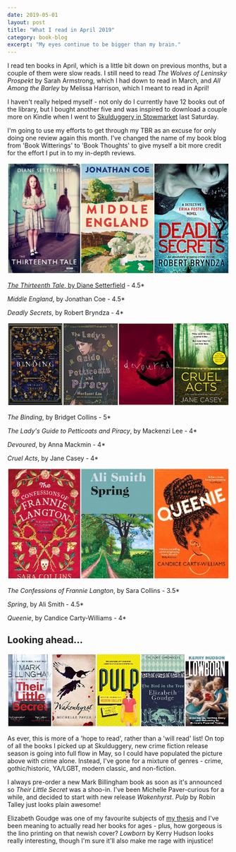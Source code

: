 ```yaml
---
date: 2019-05-01
layout: post
title: "What I read in April 2019"
category: book-blog
excerpt: "My eyes continue to be bigger than my brain."
---
```


I read ten books in April, which is a little bit down on previous months, but a couple of them were slow reads. I still need to read <cite>The Wolves of Leninsky Prospekt</cite> by Sarah Armstrong, which I had down to read in March, and <cite>All Among the Barley</cite> by Melissa Harrison, which I meant to read in April!

I haven't really helped myself - not only do I currently have 12 books out of the library, but I bought another five and was inspired to download a couple more on Kindle when I went to [Skulduggery in Stowmarket](https://www.suffolklibraries.co.uk/skulduggery/) last Saturday.

I'm going to use my efforts to get through my TBR as an excuse for only doing one review again this month. I've changed the name of my book blog from 'Book Witterings' to 'Book Thoughts' to give myself a bit more credit for the effort I put in to my in-depth reviews.

![The Thirteenth Tale, Middle England, Deadly Secrets](/images/april-collage-1.jpg)

[<cite>The Thirteenth Tale</cite>, by Diane Setterfield](/book-blog/2019/04/07/the-thirteenth-tale-by-diane-setterfield.html) - 4.5*

<cite>Middle England</cite>, by Jonathan Coe - 4.5*

<cite>Deadly Secrets</cite>, by Robert Bryndza - 4*

![The Binding, The Lady's Guide to Petticoats and Piracy, Devoured, Cruel Acts](/images/april-collage-2.jpg)

<cite>The Binding</cite>, by Bridget Collins - 5*

<cite>The Lady's Guide to Petticoats and Piracy</cite>, by Mackenzi Lee - 4*

<cite>Devoured</cite>, by Anna Mackmin - 4*

<cite>Cruel Acts</cite>, by Jane Casey - 4*

![The Confessions of Frannie Langton, Spring, Queenie](/images/april-collage-3.jpg)

<cite>The Confessions of Frannie Langton</cite>, by Sara Collins - 3.5*

<cite>Spring</cite>, by Ali Smith - 4.5*

<cite>Queenie</cite>, by Candice Carty-Williams - 4*

## Looking ahead...

![Their Little Secret, Wakenhyrst, Pulp, The Bird in the Tree, Lowborn](/images/april-collage-4.jpg)

As ever, this is more of a 'hope to read', rather than a 'will read' list! On top of all the books I picked up at Skulduggery, new crime fiction release season is going into full flow in May, so I could have populated the picture above with crime alone. Instead, I've gone for a mixture of genres - crime, gothic/historic, YA/LGBT, modern classic, and non-fiction.

I always pre-order a new Mark Billingham book as soon as it's announced so <cite>Their Little Secret</cite> was a shoo-in. I've been Michelle Paver-curious for a while, and decided to start with new release <cite>Wakenhyrst</cite>. <cite>Pulp</cite> by Robin Talley just looks plain awesome!

Elizabeth Goudge was one of my favourite subjects of [my thesis](http://repository.essex.ac.uk/22943/) and I've been meaning to actually read her books for ages - plus, how gorgeous is the lino printing on that newish cover? <cite>Lowborn</cite> by Kerry Hudson looks really interesting, though I'm sure it'll also make me rage with injustice!
